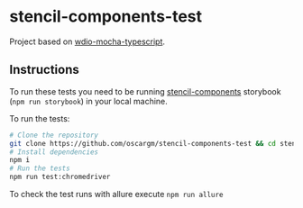 # stencil-components-test

Project based on [wdio-mocha-typescript](https://github.com/pako88/wdio-mocha-typescript.git).

## Instructions

To run these tests you need to be running [stencil-components](https://github.com/oscargm/stencil-components) storybook (`npm run storybook`) in your local machine.

To run the tests:

```bash
# Clone the repository
git clone https://github.com/oscargm/stencil-components-test && cd stencil-components-test
# Install dependencies
npm i
# Run the tests
npm run test:chromedriver
```

To check the test runs with allure execute `npm run allure`
